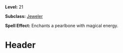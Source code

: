 <!-- TITLE: Enchant Pearlbone -->
<!-- SUBTITLE:  -->

**Level:** 21

**Subclass:** [Jeweler](jeweler)

**Spell Effect:** Enchants a pearlbone with magical energy.

# Header